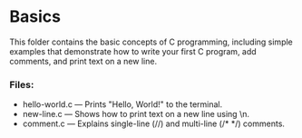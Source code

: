 # Basics

This folder contains the basic concepts of C programming, including simple examples that demonstrate how to write your first C program, add comments, and print text on a new line.

### Files:

- hello-world.c — Prints "Hello, World!" to the terminal.
- new-line.c — Shows how to print text on a new line using \n.
- comment.c — Explains single-line (//) and multi-line (/\* \*/) comments.
